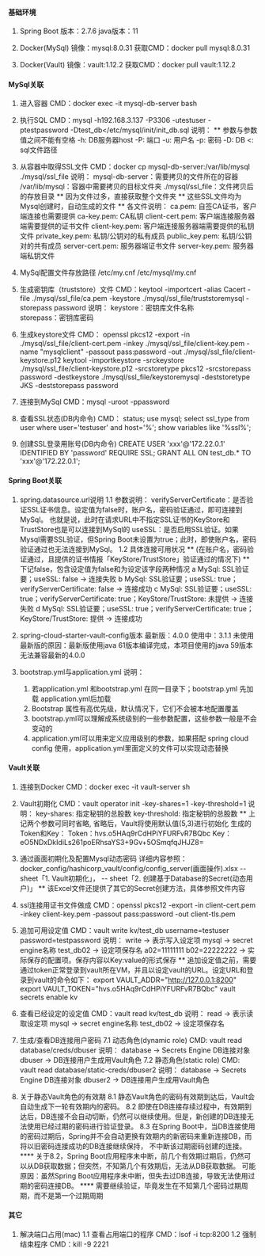﻿#### 基础环境 ####
1. Spring Boot
    版本：2.7.6
    java版本：11

2. Docker(MySql)
    镜像：mysql:8.0.31
    获取CMD：docker pull mysql:8.0.31

3. Docker(Vault)
    镜像：vault:1.12.2
    获取CMD：docker pull vault:1.12.2


#### MySql关联 ####
1. 进入容器
    CMD：docker exec -it mysql-db-server bash

2. 执行SQL
    CMD：mysql -h192.168.3.137 -P3306 -utestuser -ptestpassword -Dtest_db</etc/mysql/init/init_db.sql
    说明： ** 参数与参数值之间不能有空格
      -h: DB服务器host
      -P: 端口
      -u: 用户名
      -p: 密码
      -D: DB
       <: sql文件路径

3. 从容器中取得SSL文件
    CMD：docker cp mysql-db-server:/var/lib/mysql ./mysql/ssl_file
    说明：
       mysql-db-server：需要拷贝的文件所在的容器
       /var/lib/mysql：容器中需要拷贝的目标文件夹
       ./mysql/ssl_file：文件拷贝后的存放目录
     ** 因为文件过多，直接获取整个文件夹
     ** 这些SSL文件均为Mysql创建时，自动生成的文件
     ** 各文件说明：
          ca.pem: 自签CA证书，客户端连接也需要提供
          ca-key.pem: CA私钥
          client-cert.pem: 客户端连接服务器端需要提供的证书文件
          client-key.pem: 客户端连接服务器端需要提供的私钥文件
          private_key.pem: 私钥/公钥对的私有成员
          public_key.pem: 私钥/公钥对的共有成员
          server-cert.pem: 服务器端证书文件
          server-key.pem: 服务器端私钥文件

4. MySql配置文件存放路径
    /etc/my.cnf
    /etc/mysql/my.cnf 

5. 生成密钥库（truststore）文件
    CMD：keytool -importcert -alias Cacert -file ./mysql/ssl_file/ca.pem  -keystore ./mysql/ssl_file/truststoremysql -storepass password
    说明：
     keystore：密钥库文件名称   
     storepass：密钥库密码

6. 生成keystore文件
    CMD：
      openssl pkcs12 -export -in ./mysql/ssl_file/client-cert.pem -inkey ./mysql/ssl_file/client-key.pem -name "mysqlclient" -passout pass:password -out ./mysql/ssl_file/client-keystore.p12
      keytool -importkeystore -srckeystore ./mysql/ssl_file/client-keystore.p12 -srcstoretype pkcs12 -srcstorepass password -destkeystore ./mysql/ssl_file/keystoremysql -deststoretype JKS -deststorepass password

7. 连接到MySql
    CMD：mysql -uroot -ppassword

8. 查看SSL状态(DB内命令)
    CMD：
      status;
      use mysql;
      select ssl_type from user where user='testuser' and host='%';
      show variables like '%ssl%';

9. 创建SSL登录用账号(DB内命令)
    CREATE USER 'xxx'@'172.22.0.1' IDENTIFIED BY 'password' REQUIRE SSL;
    GRANT ALL ON test_db.* TO 'xxx'@'172.22.0.1';


#### Spring Boot关联 ####
1. spring.datasource.url说明
  1.1 参数说明：
       verifyServerCertificate：是否验证SSL证书信息。设定值为false时，账户名，密码验证通过，即可连接到MySql。
                               也就是说，此时在请求URL中不指定SSL证书的KeyStore和TrustStore也是可以连接到MySql的
       useSSL：是否启用SSL验证。如果Mysql需要SSL验证，但Spring Boot未设置为true；此时，即使账户名，密码验证通过也无法连接到MySql。
  1.2 具体连接可用状况
      ** (在账户名，密码验证通过，且提供的证书情报「KeyStore/TrustStore」验证通过的情况下)
      ** 下记false，包含设定值为false和为设定该字段两种情况
    a MySql: SSL验证要；useSSL: false
        -> 连接失败
    b MySql: SSL验证要；useSSL: true；verifyServerCertificate: false
        -> 连接成功
    c MySql: SSL验证要；useSSL: true；verifyServerCertificate: true；KeyStore/TrustStore: 未提供
        -> 连接失败
    d MySql: SSL验证要；useSSL: true；verifyServerCertificate: true；KeyStore/TrustStore: 提供
        -> 连接成功

2. spring-cloud-starter-vault-config版本
    最新版：4.0.0
    使用中：3.1.1
    未使用最新版的原因：最新版使用java 61版本编译完成，本项目使用的java 59版本无法兼容最新的4.0.0

3. bootstrap.yml与application.yml
    说明：
      1. 若application.yml 和bootstrap.yml 在同一目录下；bootstrap.yml 先加载 application.yml后加载
      2. Bootstrap 属性有高优先级，默认情况下，它们不会被本地配置覆盖
      3. bootstrap.yml可以理解成系统级别的一些参数配置，这些参数一般是不会变动的
      4. application.yml可以用来定义应用级别的参数，如果搭配 spring cloud config 使用，application.yml里面定义的文件可以实现动态替换

#### Vault关联 ####
1. 连接到Docker
    CMD：docker exec -it vault-server sh

2. Vault初期化
    CMD：vault operator init -key-shares=1 -key-threshold=1
    说明：
      key-shares: 指定秘钥的总股数
      key-threshold: 指定秘钥的总股数
      ** 上记两个参数可同时省略, 省略后，Vault将使用默认值(5,3)进行初始化
    生成的Token和Key：
      Token：hvs.o5HAq9rCdHPiYFURFvR7BQbc
      Key：eO5NDxDkIdiLs261poERhsaYS3+9Gv+5OSmqfqJHJZ8=

3. 通过画面初期化及配置Mysql动态密码
    详细内容参照：docker_config/hashicorp_vault/config/config_server(画面操作).xlsx
               -- sheet「1. Vault初期化」，
               -- sheet「2. 创建基于Database的Secret(动态用户)」
    ** 该Excel文件还提供了其它的Secret创建方法，具体参照文件内容

4. ssl连接用证书文件做成
    CMD：openssl pkcs12 -export -in client-cert.pem -inkey client-key.pem -passout pass:password -out client-tls.pem

5. 追加可用设定值
    CMD：vault write kv/test_db username=testuser password=testpassword
    说明：
      write -> 表示写入设定项
      mysql -> secret engine名称
      test_db02 -> 设定项保存名
      a02=11111111 b02=22222222 -> 实际保存的配置项。保存内容以Key:value的形式保存
    ** 追加设定值之前，需要通过token正常登录到vault所在VM，并且以设定vault的URL。设定URL和登录到vault的命令如下：
         export VAULT_ADDR="http://127.0.0.1:8200"
         export VAULT_TOKEN="hvs.o5HAq9rCdHPiYFURFvR7BQbc"
         vault secrets enable kv

6. 查看已经设定的设定值
    CMD：vault read kv/test_db
    说明：
      read -> 表示读取设定项
      mysql -> secret engine名称
      test_db02 -> 设定项保存名

7. 生成/查看DB连接用户密码
    7.1 动态角色(dynamic role)
      CMD: vault read database/creds/dbuser
      说明：
        database -> Secrets Engine DB连接对象
        dbuser   -> DB连接用户生成用Vault角色
    7.2 静态角色(static role)
      CMD: vault read database/static-creds/dbuser2
      说明：
        database -> Secrets Engine DB连接对象
        dbuser2   -> DB连接用户生成用Vault角色

8. 关于静态Vault角色的有效期
    8.1 静态Vault角色的密码有效期到达后，Vault会自动生成下一轮有效期内的密码。
    8.2 即使在DB连接存续过程中，有效期到达后，DB连接不会自动切断，仍然可以继续使用。但是，新创建的DB连接无法使用已经过期的密码进行验证登录。
    8.3 在Spring Boot中，当DB连接使用的密码过期后，Spring并不会自动更换有效期内的新密码来重新连接DB，而将以旧密码连接成功的DB连接继续保持，
        不中断该过期密码创建的连接。
   **** 关于8.2，Spring Boot应用程序未中断，前几个有效期过期后，仍然可以从DB获取数据；但突然，不知第几个有效期后，无法从DB获取数据。
        可能原因：虽然Spring Boot应用程序未中断，但失去过DB连接，导致无法使用过期的密码连接DB。
        **** 需要继续验证，毕竟发生在不知第几个密码过期周期，而不是第一个过期周期

#### 其它 ####
1. 解决端口占用(mac)
 1.1 查看占用端口的程序
    CMD：lsof -i tcp:8200
 1.2 强制结束程序
    CMD：kill -9 2221
